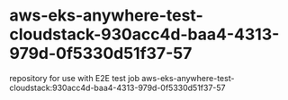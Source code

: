 # aws-eks-anywhere-test-cloudstack-930acc4d-baa4-4313-979d-0f5330d51f37-57
repository for use with E2E test job aws-eks-anywhere-test-cloudstack:930acc4d-baa4-4313-979d-0f5330d51f37-57
